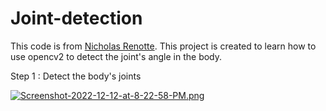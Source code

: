 # Joint-detection


This code is from <a href="https://www.youtube.com/watch?v=06TE_U21FK4">Nicholas Renotte</a>.
This project is created to learn how to use opencv2 to detect the joint's angle in the body.


Step 1 : Detect the body's joints

[![Screenshot-2022-12-12-at-8-22-58-PM.png](https://i.postimg.cc/8cM27DNb/Screenshot-2022-12-12-at-8-22-58-PM.png)](https://postimg.cc/646jPk77)
